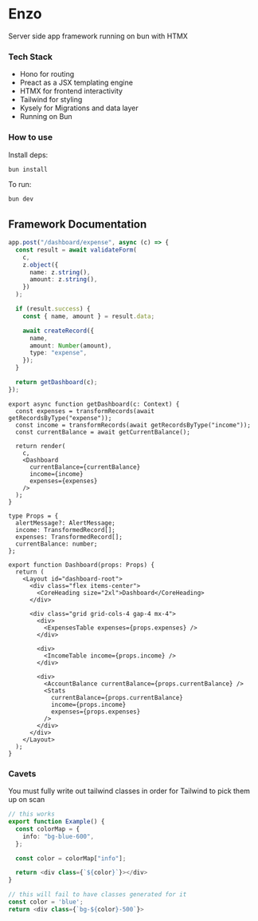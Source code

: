 # Enzo
Server side app framework running on bun with HTMX

### Tech Stack
- Hono for routing
- Preact as a JSX templating engine
- HTMX for frontend interactivity
- Tailwind for styling
- Kysely for Migrations and data layer
- Running on Bun

### How to use
Install deps:

```bash
bun install
```

To run:

```bash
bun dev
```


## Framework Documentation

```ts
app.post("/dashboard/expense", async (c) => {
  const result = await validateForm(
    c,
    z.object({
      name: z.string(),
      amount: z.string(),
    })
  );

  if (result.success) {
    const { name, amount } = result.data;

    await createRecord({
      name,
      amount: Number(amount),
      type: "expense",
    });
  }

  return getDashboard(c);
});
```

```tsx
export async function getDashboard(c: Context) {
  const expenses = transformRecords(await getRecordsByType("expense"));
  const income = transformRecords(await getRecordsByType("income"));
  const currentBalance = await getCurrentBalance();

  return render(
    c,
    <Dashboard
      currentBalance={currentBalance}
      income={income}
      expenses={expenses}
    />
  );
}
```


```tsx
type Props = {
  alertMessage?: AlertMessage;
  income: TransformedRecord[];
  expenses: TransformedRecord[];
  currentBalance: number;
};

export function Dashboard(props: Props) {
  return (
    <Layout id="dashboard-root">
      <div class="flex items-center">
        <CoreHeading size="2xl">Dashboard</CoreHeading>
      </div>

      <div class="grid grid-cols-4 gap-4 mx-4">
        <div>
          <ExpensesTable expenses={props.expenses} />
        </div>

        <div>
          <IncomeTable income={props.income} />
        </div>

        <div>
          <AccountBalance currentBalance={props.currentBalance} />
          <Stats
            currentBalance={props.currentBalance}
            income={props.income}
            expenses={props.expenses}
          />
        </div>
      </div>
    </Layout>
  );
}

```

### Cavets

You must fully write out tailwind classes in order for Tailwind to pick them up on scan
```ts
// this works
export function Example() {
  const colorMap = {
    info: "bg-blue-600",
  };

  const color = colorMap["info"];

  return <div class={`${color}`}></div>
}

// this will fail to have classes generated for it
const color = 'blue';
return <div class={`bg-${color}-500`}> 
```